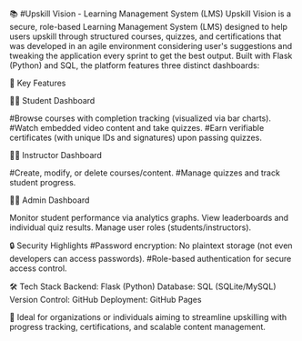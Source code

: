 
📚 #Upskill Vision - Learning Management System (LMS)
Upskill Vision is a secure, role-based Learning Management System (LMS) designed to help users upskill through structured courses, quizzes, and certifications that was developed in an agile environment considering user's suggestions and tweaking the application every sprint to get the best output. Built with Flask (Python) and SQL, the platform features three distinct dashboards: 

🎯 Key Features

👨‍🎓 Student Dashboard

#Browse courses with completion tracking (visualized via bar charts).
#Watch embedded video content and take quizzes.
#Earn verifiable certificates (with unique IDs and signatures) upon passing quizzes.

👨‍🏫 Instructor Dashboard

#Create, modify, or delete courses/content.
#Manage quizzes and track student progress.

👨‍💼 Admin Dashboard

Monitor student performance via analytics graphs.
View leaderboards and individual quiz results.
Manage user roles (students/instructors).

🔒 Security Highlights
#Password encryption: No plaintext storage (not even developers can access passwords).
#Role-based authentication for secure access control.

🛠 Tech Stack
Backend: Flask (Python)
Database: SQL (SQLite/MySQL)
Version Control: GitHub
Deployment: GitHub Pages

🚀 Ideal for organizations or individuals aiming to streamline upskilling with progress tracking, certifications, and scalable content management.

